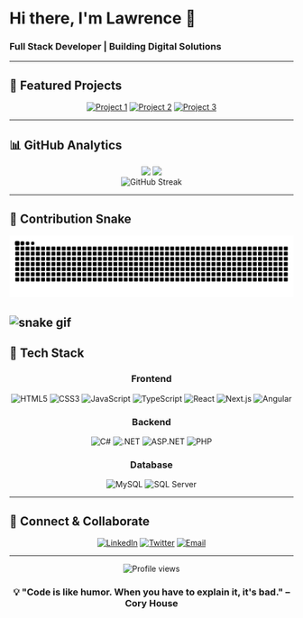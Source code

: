 # Hi there, I'm Lawrence 👋

### Full Stack Developer | Building Digital Solutions

---

## 🚀 Featured Projects

<div align="center">

[![Project 1](https://img.shields.io/badge/Project-RIMS_Application-blue?style=for-the-badge&logo=angular)](https://github.com/lawr3nceBill/project1)
[![Project 2](https://img.shields.io/badge/Project-Portfolio_Website-green?style=for-the-badge&logo=react)](https://github.com/lawr3nceBill/project2)
[![Project 3](https://img.shields.io/badge/Project-API_Service-orange?style=for-the-badge&logo=dotnet)](https://github.com/lawr3nceBill/project3)

</div>

---

## 📊 GitHub Analytics

<div align="center">
  <img height="180em" src="https://github-readme-stats.vercel.app/api?username=lawr3nceBill&show_icons=true&theme=tokyonight&include_all_commits=true&count_private=true"/>
  <img height="180em" src="https://github-readme-stats.vercel.app/api/top-langs/?username=lawr3nceBill&layout=compact&langs_count=8&theme=tokyonight"/>
</div>

<div align="center">
  <img src="https://github-readme-streak-stats.herokuapp.com/?user=lawr3nceBill&theme=tokyonight" alt="GitHub Streak"/>
</div>

---

## 🐍 Contribution Snake

<picture>
  <source media="(prefers-color-scheme: dark)" srcset="https://raw.githubusercontent.com/lawr3nceBill/lawr3nceBill/output/github-contribution-grid-snake-dark.svg">
  <source media="(prefers-color-scheme: light)" srcset="https://raw.githubusercontent.com/lawr3nceBill/lawr3nceBill/output/github-contribution-grid-snake.svg">
  <img alt="github contribution grid snake animation" src="https://raw.githubusercontent.com/lawr3nceBill/lawr3nceBill/output/github-contribution-grid-snake.svg">
</picture>

  ![snake gif](https://github.com/lawr3nceBill/lawr3nceBill/blob/output/github-snake-dark.svg)
---

## 💼 Tech Stack

<div align="center">

### Frontend
![HTML5](https://img.shields.io/badge/HTML5-E34F26?style=for-the-badge&logo=html5&logoColor=white)
![CSS3](https://img.shields.io/badge/CSS3-1572B6?style=for-the-badge&logo=css3&logoColor=white)
![JavaScript](https://img.shields.io/badge/JavaScript-F7DF1E?style=for-the-badge&logo=javascript&logoColor=black)
![TypeScript](https://img.shields.io/badge/TypeScript-007ACC?style=for-the-badge&logo=typescript&logoColor=white)
![React](https://img.shields.io/badge/React-20232A?style=for-the-badge&logo=react&logoColor=61DAFB)
![Next.js](https://img.shields.io/badge/Next.js-000000?style=for-the-badge&logo=next.js&logoColor=white)
![Angular](https://img.shields.io/badge/Angular-DD0031?style=for-the-badge&logo=angular&logoColor=white)

### Backend
![C#](https://img.shields.io/badge/C%23-239120?style=for-the-badge&logo=c-sharp&logoColor=white)
![.NET](https://img.shields.io/badge/.NET-512BD4?style=for-the-badge&logo=dotnet&logoColor=white)
![ASP.NET](https://img.shields.io/badge/ASP.NET-512BD4?style=for-the-badge&logo=dotnet&logoColor=white)
![PHP](https://img.shields.io/badge/PHP-777BB4?style=for-the-badge&logo=php&logoColor=white)

### Database
![MySQL](https://img.shields.io/badge/MySQL-4479A1?style=for-the-badge&logo=mysql&logoColor=white)
![SQL Server](https://img.shields.io/badge/SQL_Server-CC2927?style=for-the-badge&logo=microsoft-sql-server&logoColor=white)

</div>

---

## 🤝 Connect & Collaborate

<div align="center">

[![LinkedIn](https://img.shields.io/badge/LinkedIn-0077B5?style=for-the-badge&logo=linkedin&logoColor=white)](https://linkedin.com/in/yourprofile)
[![Twitter](https://img.shields.io/badge/Twitter-1DA1F2?style=for-the-badge&logo=twitter&logoColor=white)](https://twitter.com/yourhandle)
[![Email](https://img.shields.io/badge/Email-D14836?style=for-the-badge&logo=gmail&logoColor=white)](mailto:youremail@example.com)

</div>

---

<div align="center">
  <img src="https://komarev.com/ghpvc/?username=lawr3nceBill&color=blueviolet&style=for-the-badge" alt="Profile views"/>
</div>

<div align="center">
  
### 💡 "Code is like humor. When you have to explain it, it's bad." – Cory House

</div>
